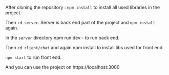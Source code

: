 After cloning the repository :
          `npm install` to install all used libraries in the project.

Then `cd server`. Server is back end part of the project and `npm install` again.

In the `server` directory npm run dev - to run back end.

Then `cd client/chat` and again npm install to install libs used for front end.

`npm start` to run front end.

And you can use the project on https://localhost:3000

    

          

          
          
          
          
          
